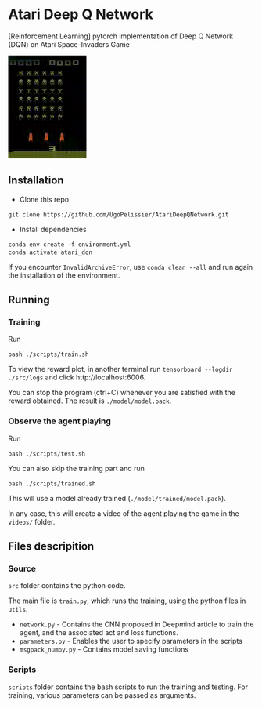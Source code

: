 # Atari Deep Q Network

[Reinforcement Learning] pytorch implementation of Deep Q Network (DQN) on Atari Space-Invaders Game

![gif](videos/rl_space_invaders.gif)

## Installation

- Clone this repo
```
git clone https://github.com/UgoPelissier/AtariDeepQNetwork.git
```

- Install dependencies
```
conda env create -f environment.yml
conda activate atari_dqn
```

If you encounter ```InvalidArchiveError```, use ```conda clean --all``` and run again the installation of the environment.

## Running

### Training
Run
```
bash ./scripts/train.sh
```

To view the reward plot, in another terminal run  ```tensorboard --logdir ./src/logs``` and click http://localhost:6006.

You can stop the program (ctrl+C) whenever you are satisfied with the reward obtained. The result is  ```./model/model.pack```.

### Observe the agent playing
Run
```
bash ./scripts/test.sh
```

You can also skip the training part and run
```
bash ./scripts/trained.sh
```
This will use a model already trained (```./model/trained/model.pack```).

In any case, this will create a video of the agent playing the game in the ``videos/`` folder.

## Files descripition

### Source

```src``` folder contains the python code.

The main file is ```train.py```, which runs the training, using the python files in ```utils```.

- ```network.py``` - Contains the CNN proposed in Deepmind article to train the agent, and the associated act and loss functions.
- ```parameters.py``` - Enables the user to specify parameters in the scripts
- ```msgpack_numpy.py``` - Contains model saving functions

### Scripts

```scripts``` folder contains the bash scripts to run the training and testing. For training, various parameters can be passed as arguments.